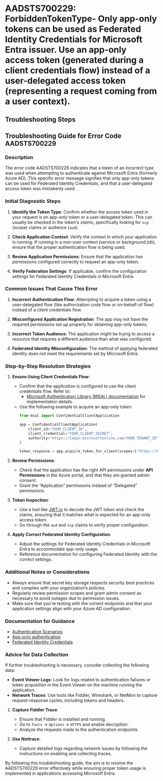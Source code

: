 # AADSTS700229: ForbiddenTokenType- Only app-only tokens can be used as Federated Identity Credentials for Microsoft Entra issuer. Use an app-only access token (generated during a client credentials flow) instead of a user-delegated access token (representing a request coming from a user context).


## Troubleshooting Steps
## Troubleshooting Guide for Error Code AADSTS700229

### Description
The error code AADSTS700229 indicates that a token of an incorrect type was used when attempting to authenticate against Microsoft Entra (formerly Azure AD). This specific error message signifies that only app-only tokens can be used for Federated Identity Credentials, and that a user-delegated access token was mistakenly used.

### Initial Diagnostic Steps
1. **Identify the Token Type**: Confirm whether the access token used in your request is an app-only token or a user-delegated token. This can usually be checked in the token's claims, specifically looking for `scp` (scope) claims or audience (`aud`).

2. **Check Application Context**: Verify the context in which your application is running. If running in a non-user context (service or background job), ensure that the proper authentication flow is being used.

3. **Review Application Permissions**: Ensure that the application has permissions configured correctly to request an app-only token.

4. **Verify Federation Settings**: If applicable, confirm the configuration settings for Federated Identity Credentials in Microsoft Entra.

### Common Issues That Cause This Error
1. **Incorrect Authentication Flow**: Attempting to acquire a token using a user-delegated flow (like authorization code flow or on-behalf-of flow) instead of a client credentials flow.

2. **Misconfigured Application Registration**: The app may not have the required permissions set up properly for obtaining app-only tokens.

3. **Incorrect Token Audience**: The application might be trying to access a resource that requires a different audience than what was configured.

4. **Federated Identity Misconfiguration**: The method of applying federated identity does not meet the requirements set by Microsoft Entra.

### Step-by-Step Resolution Strategies
1. **Ensure Using Client Credentials Flow**:
   - Confirm that the application is configured to use the client credentials flow. Refer to:
     - [Microsoft Authentication Library (MSAL) documentation](https://docs.microsoft.com/en-us/azure/active-directory/develop/msal-overview) for implementation details.
   - Use the following example to acquire an app-only token:
     ```python
     from msal import ConfidentialClientApplication

     app = ConfidentialClientApplication(
         client_id="YOUR_CLIENT_ID",
         client_credential="YOUR_CLIENT_SECRET",
         authority="https://login.microsoftonline.com/YOUR_TENANT_ID"
     )

     token_response = app.acquire_token_for_client(scopes=["https://YOUR_RESOURCE/.default"])
     ```

2. **Review Permissions**:
   - Check that the application has the right API permissions under **API Permissions** in the Azure portal, and that they are granted admin consent.
   - Grant the “Application” permissions instead of “Delegated” permissions.

3. **Token Inspection**:
   - Use a tool like [JWT.io](https://jwt.io/) to decode the JWT token and check the claims, ensuring that it matches what is expected for an app-only access token.
   - Go through the `aud` and `scp` claims to verify proper configuration.

4. **Apply Correct Federated Identity Configuration**:
   - Adjust the settings for Federated Identity Credentials in Microsoft Entra to accommodate app-only usage.
   - Reference documentation for configuring Federated Identity with the correct settings.

### Additional Notes or Considerations
- Always ensure that secret key storage respects security best practices and complies with your organization’s policies.
- Regularly review permission scopes and grant admin consent as necessary to avoid outages due to permission issues.
- Make sure that you're testing with the correct endpoints and that your application settings align with your Azure AD configuration.

### Documentation for Guidance
- [Authentication Scenarios](https://docs.microsoft.com/en-us/azure/active-directory/develop/authentication-scenarios)
- [App-only authentication](https://docs.microsoft.com/en-us/azure/active-directory/develop/scenario-daemon-acquire-token)
- [Federated Identity Credentials](https://learn.microsoft.com/en-us/azure/active-directory/develop/howto-authenticate-federated-identity)

### Advice for Data Collection
If further troubleshooting is necessary, consider collecting the following data:
- **Event Viewer Logs**: Look for logs related to authentication failures or token acquisition in the Event Viewer on the machine running the application.
- **Network Traces**: Use tools like Fiddler, Wireshark, or NetMon to capture request-response cycles, including tokens and headers.

1. **Capture Fiddler Trace**:
   - Ensure that Fiddler is installed and running.
   - Go to `Tools` → `Options` → `HTTPS` and enable decryption.
   - Analyze the requests made to the authentication endpoints.

2. **Use Nettrace**:
   - Capture detailed logs regarding network issues by following the instructions on enabling and collecting traces.

By following this troubleshooting guide, the aim is to resolve the AADSTS700229 error effectively while ensuring proper token usage is implemented in applications accessing Microsoft Entra.